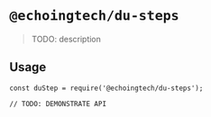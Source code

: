# `@echoingtech/du-steps`

> TODO: description

## Usage

```
const duStep = require('@echoingtech/du-steps');

// TODO: DEMONSTRATE API
```

